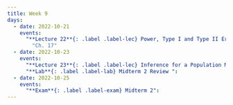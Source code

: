 ```yaml
---
title: Week 9
days:
  - date: 2022-10-21
    events:
      "**Lecture 22**{: .label .label-lec} Power, Type I and Type II Error, Sample Size Cont. ":
        "Ch. 17"
  - date: 2022-10-23
    events:
      "**Lecture 23**{: .label .label-lec} Inference for a Population Mean with Unknown Standard Deviation ": 
      "**Lab**{: .label .label-lab} Midterm 2 Review ":
  - date: 2022-10-25
    events:
      "**Exam**{: .label .label-exam} Midterm 2":
---
```

